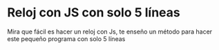 # Reloj con JS con solo 5 líneas

Mira que fácil es hacer un reloj con Js, te enseño un método para hacer este pequeño programa con solo 5 líneas
